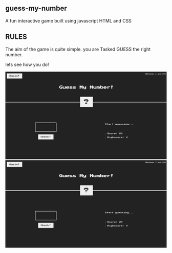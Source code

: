 ## guess-my-number

A fun interactive game built using javascript HTML and CSS

## RULES

The aim of the game is quite simple. you are Tasked GUESS the right number.

lets see how you do!

![Guess](guess-my-number.png?raw=true "Guess my number")
![Guess](guess-my-number.png?raw=true "Correct Guess")
